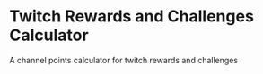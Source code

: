 # Twitch Rewards and Challenges Calculator
A channel points calculator for twitch rewards and challenges
